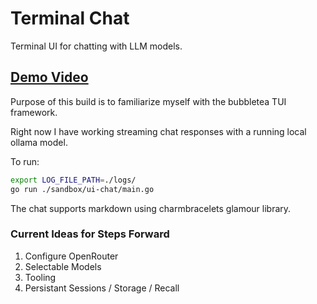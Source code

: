 # Terminal Chat

Terminal UI for chatting with LLM models.

## [Demo Video](https://s3.us-east-1.amazonaws.com/images.proaistudios.com/terminal_ui_chat.mov)

Purpose of this build is to familiarize myself with the bubbletea TUI framework.

Right now I have working streaming chat responses with a running local ollama model.

To run:
```bash
export LOG_FILE_PATH=./logs/
go run ./sandbox/ui-chat/main.go
```

The chat supports markdown using charmbracelets glamour library.

### Current Ideas for Steps Forward
1. Configure OpenRouter
2. Selectable Models
3. Tooling
4. Persistant Sessions / Storage / Recall
